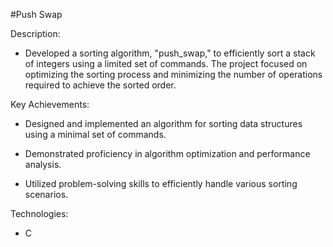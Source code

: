 #Push Swap

Description:

- Developed a sorting algorithm, "push_swap," to efficiently sort a stack of integers using a limited set of commands. The project focused on optimizing the sorting process and minimizing the number of operations required to achieve the sorted order.

Key Achievements:

- Designed and implemented an algorithm for sorting data structures using a minimal set of commands.

- Demonstrated proficiency in algorithm optimization and performance analysis.

- Utilized problem-solving skills to efficiently handle various sorting scenarios.

Technologies:

- C
